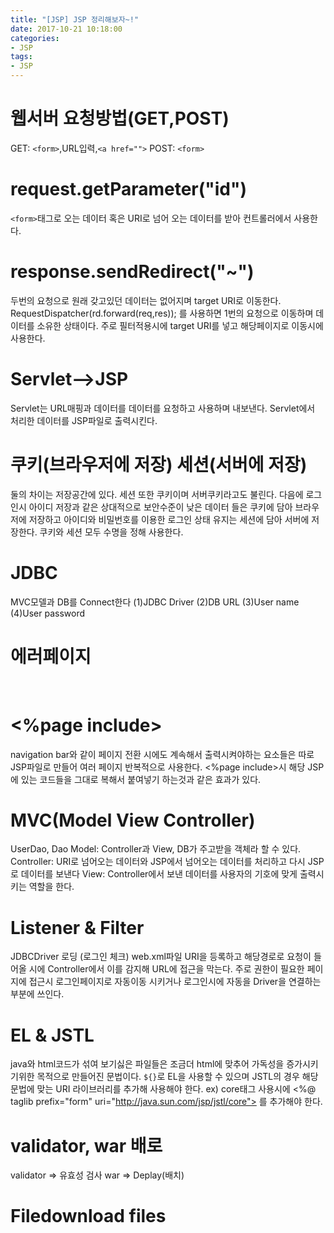 ```yaml
---
title: "[JSP] JSP 정리해보자~!"
date: 2017-10-21 10:18:00
categories:
- JSP
tags:
- JSP
---
```

# 웹서버 요청방법(GET,POST)
GET: `<form>`,URL입력,`<a href="">`
POST: `<form>`
<br>

# request.getParameter("id")
`<form>`태그로 오는 데이터 혹은 URI로 넘어 오는 데이터를 받아 컨트롤러에서 사용한다.
<br>

# response.sendRedirect("~")
두번의 요청으로 원래 갖고있던 데이터는 없어지며 target URI로 이동한다.
RequestDispatcher(rd.forward(req,res)); 를 사용하면 1번의 요청으로 이동하며 데이터를 소유한 상태이다. 주로 필터적용시에 target URI를 넣고 해당페이지로 이동시에 사용한다.
<br>

# Servlet-->JSP
Servlet는 URL매핑과 데이터를 데이터를 요청하고 사용하며 내보낸다. Servlet에서 처리한 데이터를 JSP파일로 출력시킨다.
<br>

# 쿠키(브라우저에 저장) 세션(서버에 저장)
둘의 차이는 저장공간에 있다. 세션 또한 쿠키이며 서버쿠키라고도 불린다. 다음에 로그인시 아이디 저장과 같은 상대적으로 보안수준이 낮은 데이터 들은 쿠키에 담아 브라우저에 저장하고 아이디와 비밀번호를 이용한 로그인 상태 유지는 세션에 담아 서버에 저장한다. 쿠키와 세션 모두 수명을 정해 사용한다.
<br>

# JDBC
MVC모델과 DB를 Connect한다
(1)JDBC Driver
(2)DB URL
(3)User name
(4)User password
<br>

# 에러페이지
<br>

# <%page include>
navigation bar와 같이 페이지 전환 시에도 계속해서 출력시켜야하는 요소들은 따로 JSP파일로 만들어 여러 페이지 반복적으로 사용한다. <%page include>시 해당 JSP에 있는 코드들을 그대로 복해서 붙여넣기 하는것과 같은 효과가 있다.
<br>

# MVC(Model View Controller)
UserDao, Dao
Model: Controller과 View, DB가 주고받을 객체라 할 수 있다.
Controller: URI로 넘어오는 데이터와 JSP에서 넘어오는 데이터를 처리하고 다시 JSP로 데이터를 보낸다
View: Controller에서 보낸 데이터를 사용자의 기호에 맞게 출력시키는 역할을 한다.
<br>

# Listener & Filter
JDBCDriver 로딩 (로그인 체크)
web.xml파일 URI을 등록하고 해당경로로 요청이 들어올 시에 Controller에서 이를 감지해 URL에 접근을 막는다. 주로 권한이 필요한 페이지에 접근시 로그인페이지로 자동이동 시키거나 로그인시에 자동을 Driver을 연결하는 부분에 쓰인다.
<br>

# EL & JSTL
java와 html코드가 섞여 보기싫은 파일들은 조금더 html에 맞추어 가독성을 증가시키기위한 목적으로 만들어진 문법이다.
`${}`로 EL을 사용할 수 있으며 JSTL의 경우 해당 문법에 맞는 URI 라이브러리를 추가해 사용해야 한다.
ex) core태그 사용시에
<%@ taglib prefix="form" uri="http://java.sun.com/jsp/jstl/core">
를 추가해야 한다.
<br>

# validator, war 배로
validator => 유효성 검사
war => Deplay(배치)
<br>

# Filedownload files
